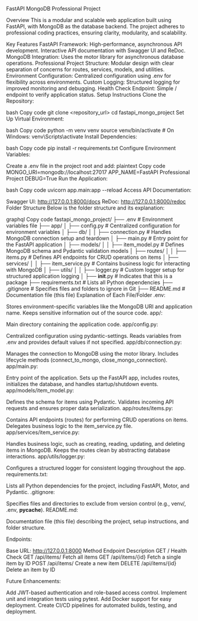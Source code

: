 FastAPI MongoDB Professional Project

Overview
This is a modular and scalable web application built using FastAPI, with MongoDB as the database backend. The project adheres to professional coding practices, ensuring clarity, modularity, and scalability.

Key Features
FastAPI Framework:
High-performance, asynchronous API development.
Interactive API documentation with Swagger UI and ReDoc.
MongoDB Integration:
Uses the motor library for asynchronous database operations.
Professional Project Structure:
Modular design with clear separation of concerns for routes, services, models, and utilities.
Environment Configuration:
Centralized configuration using .env for flexibility across environments.
Custom Logging:
Structured logging for improved monitoring and debugging.
Health Check Endpoint:
Simple / endpoint to verify application status.
Setup Instructions
Clone the Repository:

bash
Copy code
git clone <repository_url>
cd fastapi_mongo_project
Set Up Virtual Environment:

bash
Copy code
python -m venv venv
source venv/bin/activate  # On Windows: venv\Scripts\activate
Install Dependencies:

bash
Copy code
pip install -r requirements.txt
Configure Environment Variables:

Create a .env file in the project root and add:
plaintext
Copy code
MONGO_URI=mongodb://localhost:27017
APP_NAME=FastAPI Professional Project
DEBUG=True
Run the Application:

bash
Copy code
uvicorn app.main:app --reload
Access API Documentation:

Swagger UI: http://127.0.0.1:8000/docs
ReDoc: http://127.0.0.1:8000/redoc
Folder Structure
Below is the folder structure and its explanation:

graphql
Copy code
fastapi_mongo_project/
├── .env                      # Environment variables file
├── app/
│   ├── config.py             # Centralized configuration for environment variables
│   ├── db/
│   │   ├── connection.py     # Handles MongoDB connection setup and teardown
│   ├── main.py               # Entry point for the FastAPI application
│   ├── models/
│   │   ├── item_model.py     # Defines MongoDB schema and Pydantic validation models
│   ├── routes/
│   │   ├── items.py          # Defines API endpoints for CRUD operations on items
│   ├── services/
│   │   ├── item_service.py   # Contains business logic for interacting with MongoDB
│   ├── utils/
│   │   ├── logger.py         # Custom logger setup for structured application logging
│   ├── __init__.py           # Indicates that this is a package
├── requirements.txt          # Lists all Python dependencies
├── .gitignore                # Specifies files and folders to ignore in Git
├── README.md                 # Documentation file (this file)
Explanation of Each File/Folder
.env:

Stores environment-specific variables like the MongoDB URI and application name.
Keeps sensitive information out of the source code.
app/:

Main directory containing the application code.
app/config.py:

Centralized configuration using pydantic-settings.
Reads variables from .env and provides default values if not specified.
app/db/connection.py:

Manages the connection to MongoDB using the motor library.
Includes lifecycle methods (connect_to_mongo, close_mongo_connection).
app/main.py:

Entry point of the application.
Sets up the FastAPI app, includes routes, initializes the database, and handles startup/shutdown events.
app/models/item_model.py:

Defines the schema for items using Pydantic.
Validates incoming API requests and ensures proper data serialization.
app/routes/items.py:

Contains API endpoints (routes) for performing CRUD operations on items.
Delegates business logic to the item_service.py file.
app/services/item_service.py:

Handles business logic, such as creating, reading, updating, and deleting items in MongoDB.
Keeps the routes clean by abstracting database interactions.
app/utils/logger.py:

Configures a structured logger for consistent logging throughout the app.
requirements.txt:

Lists all Python dependencies for the project, including FastAPI, Motor, and Pydantic.
.gitignore:

Specifies files and directories to exclude from version control (e.g., venv/, .env, __pycache__).
README.md:

Documentation file (this file) describing the project, setup instructions, and folder structure.

Endpoints:

Base URL: http://127.0.0.1:8000
Method	Endpoint	Description
GET	/	Health Check
GET	/api/items/	Fetch all items
GET	/api/items/{id}	Fetch a single item by ID
POST	/api/items/	Create a new item
DELETE	/api/items/{id}	Delete an item by ID

Future Enhancements:

Add JWT-based authentication and role-based access control.
Implement unit and integration tests using pytest.
Add Docker support for easy deployment.
Create CI/CD pipelines for automated builds, testing, and deployment.
